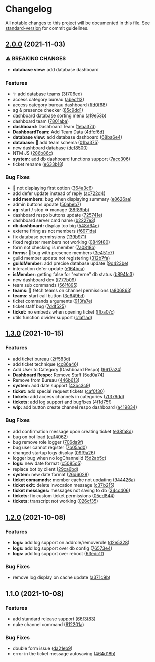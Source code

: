 # Changelog

All notable changes to this project will be documented in this file. See [standard-version](https://github.com/conventional-changelog/standard-version) for commit guidelines.

## [2.0.0](https://github.com/Lionvsx/sentinel-2.0/compare/v1.3.0...v2.0.0) (2021-11-03)


### ⚠ BREAKING CHANGES

* **database view:** add database dashboard

### Features

* :sparkles: add database teams ([3f706ed](https://github.com/Lionvsx/sentinel-2.0/commit/3f706ed7b3c51a5db215901fe695a244c28bb7b1))
* access category bureau ([abecf13](https://github.com/Lionvsx/sentinel-2.0/commit/abecf137a9f988f17b72862096dd5cd1ec615d48))
* access category bureau dashboard ([ffd0f68](https://github.com/Lionvsx/sentinel-2.0/commit/ffd0f68b1c568647716e6a5001d72d2defc7eb25))
* ag & presence checker ([85c9dd1](https://github.com/Lionvsx/sentinel-2.0/commit/85c9dd13dfedcc9360072cbde3231f80e4fc8ecb))
* dashboard database sorting menu ([a19e53b](https://github.com/Lionvsx/sentinel-2.0/commit/a19e53b5edc6f252304936b57b2e7d674142354a))
* dashboard team ([7801aba](https://github.com/Lionvsx/sentinel-2.0/commit/7801abab4df85657132d9672b102ebb0ade7141a))
* **dashboard:** Dashboard Team ([1eba37d](https://github.com/Lionvsx/sentinel-2.0/commit/1eba37db7427d2a2bfdf74eb77775a1e87a0dca9))
* **DashboardTeam:** Add Team Data ([4dfcf6d](https://github.com/Lionvsx/sentinel-2.0/commit/4dfcf6d08170d33dcbcdac9155744b4e24d9f72e))
* **database view:** add database dashboard ([68ba6e4](https://github.com/Lionvsx/sentinel-2.0/commit/68ba6e4df1e2fab3a785316d9480a88c4c51b8d2))
* **database:** :wrench: add team schema ([01ba375](https://github.com/Lionvsx/sentinel-2.0/commit/01ba375c1183bbc69069adc50b711797657db2be))
* new dashboard database ([def8500](https://github.com/Lionvsx/sentinel-2.0/commit/def850096f71b1d9da2e06fdb5fb8fd7aa5f63e6))
* NTM JS ([286b86c](https://github.com/Lionvsx/sentinel-2.0/commit/286b86c2e14416c19c5d3e8082d00a633106226b))
* **system:** add db dashboard functions support ([7acc306](https://github.com/Lionvsx/sentinel-2.0/commit/7acc306ee3e4a190ecdd278ddb86f00214d77879))
* ticket rename ([e633b18](https://github.com/Lionvsx/sentinel-2.0/commit/e633b1850a6a1fd02bdfcc57c0c632902ac54a49))


### Bug Fixes

* :bug: not displaying first option ([364a3c6](https://github.com/Lionvsx/sentinel-2.0/commit/364a3c64474a439b97b93ebb4eb1c4a160710ada))
* add defer update instead of reply ([ac722d4](https://github.com/Lionvsx/sentinel-2.0/commit/ac722d445bf76ffbd8afac6de682919db5b289a0))
* **add members:** bug when displaying summary ([e8626aa](https://github.com/Lionvsx/sentinel-2.0/commit/e8626aa5b6afa26c0d37c1b90a2ed0a2e344162a))
* admin buttons update ([50abeb7](https://github.com/Lionvsx/sentinel-2.0/commit/50abeb78338ec0c4f9544d31e909b17527a07921))
* **ag:** start / stop => manage ([88f89bb](https://github.com/Lionvsx/sentinel-2.0/commit/88f89bb21e9f89832558bf2a307bf7eab445bff0))
* dashboard respo buttons update ([725741e](https://github.com/Lionvsx/sentinel-2.0/commit/725741e2d376c271d0cfdb0931e44638c25c29d0))
* dashboard server cmd name ([b2227e3](https://github.com/Lionvsx/sentinel-2.0/commit/b2227e340aafcc759b14109a255bbbe377855d36))
* **db dashboard:** display too big ([548d64e](https://github.com/Lionvsx/sentinel-2.0/commit/548d64ef104ceb8be8d2dfe09ca3924b7625ff6c))
* externe firing as not members ([f6971da](https://github.com/Lionvsx/sentinel-2.0/commit/f6971da83f075d851357a1987032c17244af8ebf))
* fix database permissions ([139b971](https://github.com/Lionvsx/sentinel-2.0/commit/139b9710bfea4e8e86fdaa7e6f36036b846aed72))
* fixed register members not working ([0849f80](https://github.com/Lionvsx/sentinel-2.0/commit/0849f80da1f81e3e63972782c737c87473583b56))
* form not checking is member ([7a0818b](https://github.com/Lionvsx/sentinel-2.0/commit/7a0818badc69a22887bd271fc761d571d62ac6ef))
* **forms:** :memo: bug with presence members ([3e451c7](https://github.com/Lionvsx/sentinel-2.0/commit/3e451c7acc4a14630e66913ed9838ae6787c6c75))
* guild member update not registering ([312b7fa](https://github.com/Lionvsx/sentinel-2.0/commit/312b7fa0cfa4b84f10115f929d654c781a9df9cf))
* **guildMember:** add precise database update ([9d423be](https://github.com/Lionvsx/sentinel-2.0/commit/9d423be6bd664436f08e5ba90d267c8b83241bcc))
* interaction defer update ([e164bca](https://github.com/Lionvsx/sentinel-2.0/commit/e164bca71f6c5e63d5486fb0c3ef7a67d2db66ce))
* **isMember:** getting false for "externe" db status ([b894fc3](https://github.com/Lionvsx/sentinel-2.0/commit/b894fc3183167634bcff9a42ff53494f0006fa88))
* new dashboard dev ([f777b09](https://github.com/Lionvsx/sentinel-2.0/commit/f777b09a2d41a18b3be9b7cd6dafa9738be06bcc))
* team sub commands ([561f895](https://github.com/Lionvsx/sentinel-2.0/commit/561f895b4de57a35b4d51d351c2328c613dc845b))
* **teams:** :bug: fetch teams on channel permissions ([a806863](https://github.com/Lionvsx/sentinel-2.0/commit/a80686349c4530166379bd1fd7b3d7e9d689785e))
* **teams:** start call button ([3c649bd](https://github.com/Lionvsx/sentinel-2.0/commit/3c649bddfcbe14e40fe7db117dbaf9f9a0c1e771))
* ticket commands arguments ([913fa7e](https://github.com/Lionvsx/sentinel-2.0/commit/913fa7e6b82854b0d48032f59278f88ccff9b300))
* ticket staff bug ([7ddf525](https://github.com/Lionvsx/sentinel-2.0/commit/7ddf5250d86ec4b6fe96c97a52122f6940e34923))
* **ticket:** no embeds when opening ticket ([ffba07c](https://github.com/Lionvsx/sentinel-2.0/commit/ffba07c9ab3ad8dfabfb97c29207913829c701a5))
* utils function divider support ([c1af1ad](https://github.com/Lionvsx/sentinel-2.0/commit/c1af1ad42e99cf624ff037bedc166ad03d7e8e6f))

## [1.3.0](https://github.com/Lionvsx/sentinel-2.0/compare/v1.2.0...v1.3.0) (2021-10-15)


### Features

* add ticket bureau ([2ff583d](https://github.com/Lionvsx/sentinel-2.0/commit/2ff583dc272444190a39df5d5eaf0cc681f06e53))
* add ticket technique ([cc86a46](https://github.com/Lionvsx/sentinel-2.0/commit/cc86a4685b8dc06e4685324fa3a658d32b0e2180))
* Add User to Category (Dashboard Respo) ([9617a24](https://github.com/Lionvsx/sentinel-2.0/commit/9617a2489017098ce40f35ac6b56cbae4c7a1daf))
* **Dashboard Respo:** Remove Staff ([5ed0a74](https://github.com/Lionvsx/sentinel-2.0/commit/5ed0a74bce403c5f86350ca0a1368bea02437579))
* Remove from Bureau ([446b613](https://github.com/Lionvsx/sentinel-2.0/commit/446b613041d6e8f97074fb3f7bd3e74d7088c383))
* **system:** add date support ([43bc3c9](https://github.com/Lionvsx/sentinel-2.0/commit/43bc3c92915c7b06eb3c63ebee9d4382c704e2f5))
* **ticket:** add special request tickets ([caf0f30](https://github.com/Lionvsx/sentinel-2.0/commit/caf0f30b42678ff92ccdf782d1b79cde6c9a942f))
* **tickets:** add access channels in categories ([7f379dd](https://github.com/Lionvsx/sentinel-2.0/commit/7f379ddd6a85254405d2e90b05d873e66a613635))
* **tickets:** add log support and bugfixes ([4f1d75f](https://github.com/Lionvsx/sentinel-2.0/commit/4f1d75f51823fde1dbac5ff8f46f3c584c0bb2f5))
* **wip:** add button create channel respo dashboard ([a419834](https://github.com/Lionvsx/sentinel-2.0/commit/a41983483a8823bb710fdb5584b629028fcbd410))


### Bug Fixes

* add confirmation message upon creating ticket ([e38fa8d](https://github.com/Lionvsx/sentinel-2.0/commit/e38fa8da9ebb1e3bdb53455f824fec4aea16a638))
* bug on bot load ([ea14062](https://github.com/Lionvsx/sentinel-2.0/commit/ea14062d0234b5366cf0820c37fae266a6920933))
* bug remove role logger ([706da9f](https://github.com/Lionvsx/sentinel-2.0/commit/706da9f36f366c74d0195e843126af371f253d83))
* bug user cannot register ([7b05ad0](https://github.com/Lionvsx/sentinel-2.0/commit/7b05ad0f5fcaa77ee593200680f35d4fbc14fa39))
* changed startup logs display ([09f9a26](https://github.com/Lionvsx/sentinel-2.0/commit/09f9a26f8e28a11a877c8fd6cbe7296a6016d238))
* logger bug when no logChannelId ([5d2ab5c](https://github.com/Lionvsx/sentinel-2.0/commit/5d2ab5c4afbd3df186dbe7902e9d947e736fcfa3))
* **logs:** new date format ([c5085d5](https://github.com/Lionvsx/sentinel-2.0/commit/c5085d59f69b9d0342cbf3a42823829831cd9c56))
* replace bot by client ([29ca6bd](https://github.com/Lionvsx/sentinel-2.0/commit/29ca6bd911363d20b5c746604487c7a9e755509e))
* **system:** new date format ([26d6028](https://github.com/Lionvsx/sentinel-2.0/commit/26d60284d0c4b0141daee45f187b49c87d364380))
* **ticket comamnds:** member cache not updating ([944426a](https://github.com/Lionvsx/sentinel-2.0/commit/944426aa52759cfa8d9f55281c135e4d5490e9ca))
* **ticket exit:** delete invocation message ([c37b215](https://github.com/Lionvsx/sentinel-2.0/commit/c37b215606ddccd45310f2aaa9bf005014c216f1))
* **ticket messages:** messages not saving to db ([34cc406](https://github.com/Lionvsx/sentinel-2.0/commit/34cc40640ba56f3dc5a9ee675142e9164200cc2f))
* **tickets:** fix custom ticket permissions ([05ed844](https://github.com/Lionvsx/sentinel-2.0/commit/05ed84444017d2a88a64ed7999deeffadff086ee))
* **tickets:** transcript not working ([026cf35](https://github.com/Lionvsx/sentinel-2.0/commit/026cf3594bef4f07f3320d34b928e2c8126a20ff))

## [1.2.0](https://github.com/Lionvsx/sentinel-2.0/compare/v1.1.0...v1.2.0) (2021-10-08)


### Features

* **logs:** add log support on addrole/removerole ([d2e5328](https://github.com/Lionvsx/sentinel-2.0/commit/d2e5328e6807a10c13c0f504484a2bd6841eb876))
* **logs:** add log support over db config ([76573e4](https://github.com/Lionvsx/sentinel-2.0/commit/76573e4dbabee5ae6a1b8b5c7f68f26dc306570e))
* **logs:** add log support over reboot ([63edc1f](https://github.com/Lionvsx/sentinel-2.0/commit/63edc1f9dd8f9d84465db9ba6beeaca163eaba7a))


### Bug Fixes

* remove log display on cache update ([a371c9b](https://github.com/Lionvsx/sentinel-2.0/commit/a371c9b308d73613a129916b1fec9c439c9fcccf))

## 1.1.0 (2021-10-08)


### Features

* add standard release support ([66f3f83](https://github.com/Lionvsx/sentinel-2.0/commit/66f3f83b68749d0725e98016363faed24d0497aa))
* nuke channel command ([612201a](https://github.com/Lionvsx/sentinel-2.0/commit/612201a9cfa1a3b98bb986ce9c716a52045a66de))


### Bug Fixes

* double form issue ([da21eb9](https://github.com/Lionvsx/sentinel-2.0/commit/da21eb9b7521b28ccedc2490bec92d0e9d41bbba))
* error in the ticket message autosaving ([464d18b](https://github.com/Lionvsx/sentinel-2.0/commit/464d18b080602669c6c9d065dd475b31f0d31f22))
